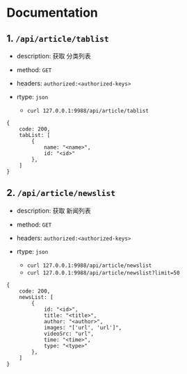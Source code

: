 # Documentation

## 1. ```/api/article/tablist```

- description: 获取 分类列表
- method: ```GET```
- headers: ```authorized:<authorized-keys>```
- rtype: ```json```

    - ```curl 127.0.0.1:9988/api/article/tablist```

```
{
    code: 200,
    tabList: [
        {
            name: "<name>",
            id: "<id>"
        },
    ]
}
```

## 2. ```/api/article/newslist```

- description: 获取 新闻列表
- method: ```GET```
- headers: ```authorized:<authorized-keys>```
- rtype: ```json```

    - ```curl 127.0.0.1:9988/api/article/newslist```
    - ```curl 127.0.0.1:9988/api/article/newslist?limit=50```

```
{
    code: 200,
    newsList: [
        {
            id: "<id>",
            title: "<title>",
            author: "<author>",
            images: "['url', 'url']",
            videoSrc: "url",
            time: "<time>",
            type: "<type>"
        },
    ]
}
```

